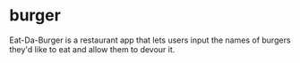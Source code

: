 # burger
Eat-Da-Burger is a restaurant app that lets users input the names of burgers they'd like to eat and allow them to devour it.
